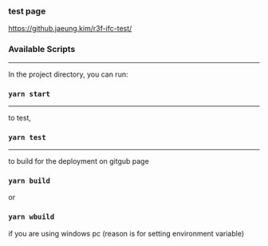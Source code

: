 ### test page

https://github.jaeung.kim/r3f-ifc-test/


### Available Scripts

<hr>

In the project directory, you can run:
### `yarn start`

<hr>

to test,
### `yarn test`

<hr>

to build for the deployment on gitgub page
### `yarn build`
or
### `yarn wbuild`
if you are using windows pc
(reason is for setting environment variable)


<!-- ### `npm run eject`
**Note: this is a one-way operation. Once you `eject`, you can't go back!** -->
